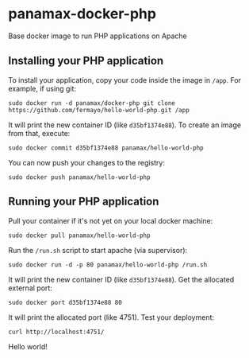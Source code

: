 panamax-docker-php
================

Base docker image to run PHP applications on Apache

Installing your PHP application
-------------------------------

To install your application, copy your code inside the image in `/app`. For example, if using git:

	sudo docker run -d panamax/docker-php git clone https://github.com/fermayo/hello-world-php.git /app


It will print the new container ID (like `d35bf1374e88`). To create an image from that, execute:

	sudo docker commit d35bf1374e88 panamax/hello-world-php


You can now push your changes to the registry:

	sudo docker push panamax/hello-world-php



Running your PHP application
----------------------------

Pull your container if it's not yet on your local docker machine:

	sudo docker pull panamax/hello-world-php


Run the `/run.sh` script to start apache (via supervisor):

	sudo docker run -d -p 80 panamax/hello-world-php /run.sh


It will print the new container ID (like `d35bf1374e88`). Get the allocated external port:

	sudo docker port d35bf1374e88 80


It will print the allocated port (like 4751). Test your deployment:

	curl http://localhost:4751/


Hello world!
